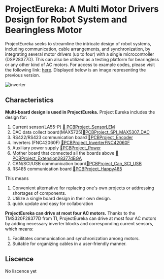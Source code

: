 # ProjectEureka: A Multi Motor Drivers Design for Robot System and Bearingless Motor



ProjectEureka seeks to streamline the intricate design of robot systems, including communication, cable arrangements, and synchronization, by integrating several motor drivers (up to four) with a single microcontroller (DSP28377D). This can also be utilized as a testing platform for bearingless or any other kind of AC motors. For access to example codes, please visit the following link: [here](https://github.com/horychen/ProjectPanGu-C). Displayed below is an image representing the previous version.

![inverter](F:/ProjectEureka/assets/inverter-1721237191608-3.jpg)

## Characteristics

**Multi-board design is used in ProjectEureka.** Project Eureka includes the design for: 

1. Current sensor(LA55-P) [📂 PCBProject_SensorLEM](PCBProject_SensorLEM)
2. DAC data collect board(MAX5725)[📂PCBProject_SPI_MAX5307_DAC](PCBProject_SPI_MAX5307_DAC)
3. RS422/RS423 communication board [📂PCBProject_Encoder](PCBProject_Encoder)
4. Inverters (FNC42060F) [📂PCBProject_InverterFNC42060F](PCBProject_InverterFNC42060F)
5. Auxiliary power supply [📂PCBProject_Power](PCBProject_Power)
6. Mother board that connected all the boards above [📂PCBProject_Extension28377dBGA](PCBProject_Extension28377dBGA)
7. CAN/SCI/USB communication board[📂PCBProject_Can_SCI_USB](PCBProject_Can_SCI_USB)
8. RS485 communication board [📂PCBProject_Happy485](PCBProject_Happy485)

This means 

1. Convenient alternative for replacing one's own projects or addressing shortages of components.
2. Utilize a single board design in their own design.
3. quick update and easy for collaboration

**ProjectEureka can drive at most four AC motors.** Thanks to the TMS320F28377D from TI, ProjectEureka can drive at most four AC motors by adding necessary inverter blocks and corresponding current sensors, which means:

1. Facilitates communication and synchronization among motors.
2. Suitable for organizing cables in a user-friendly manner.

## Liscence

No liscence yet